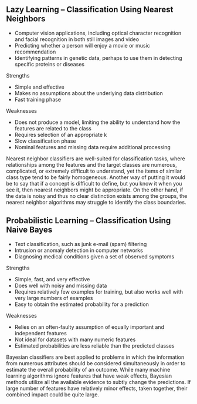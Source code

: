 ﻿
Lazy Learning – Classification Using Nearest Neighbors
-------------------------------------------------------

- Computer vision applications, including optical character recognition and facial recognition in both still images and video 
- Predicting whether a person will enjoy a movie or music recommendation 
- Identifying patterns in genetic data, perhaps to use them in detecting specific proteins or diseases

Strengths
- Simple and effective
- Makes no assumptions about the underlying data distribution
- Fast training phase

Weaknesses
- Does not produce a model, limiting the ability to understand how the features are related to the class
- Requires selection of an appropriate k
- Slow classification phase
- Nominal features and missing data require additional processing

Nearest neighbor classifiers are well-suited for classification tasks, where relationships among the features and the target classes are numerous, complicated, or extremely difficult to understand, yet the items of similar class type tend to be fairly homogeneous. Another way of putting it would be to say that if a concept is difficult to define, but you know it when you see it, then nearest neighbors might be appropriate. On the other hand, if the data is noisy and thus no clear distinction exists among the groups, the nearest neighbor algorithms may struggle to identify the class boundaries.


Probabilistic Learning – Classification Using Naive Bayes
----------------------------------------------------------

- Text classification, such as junk e-mail (spam) filtering 
- Intrusion or anomaly detection in computer networks 
- Diagnosing medical conditions given a set of observed symptoms

Strengths
- Simple, fast, and very effective 
- Does well with noisy and missing data 
- Requires relatively few examples for training, but also works well with very large numbers of examples 
- Easy to obtain the estimated probability for a prediction

Weaknesses
- Relies on an often-faulty assumption of equally important and independent features 
- Not ideal for datasets with many numeric features 
- Estimated probabilities are less reliable than the predicted classes

Bayesian classifiers are best applied to problems in which the information from numerous attributes should be considered simultaneously in order to estimate the overall probability of an outcome. While many machine learning algorithms ignore features that have weak effects, Bayesian methods utilize all the available evidence to subtly change the predictions. If large number of features have relatively minor effects, taken together, their combined impact could be quite large.

